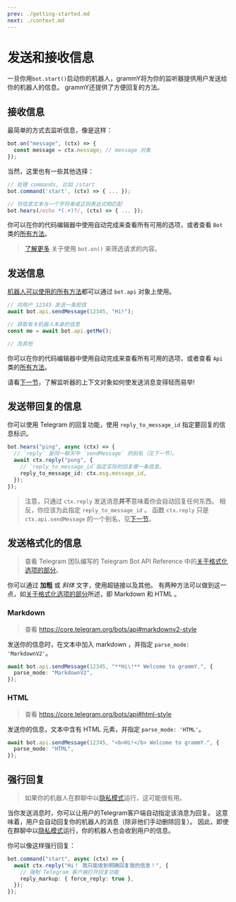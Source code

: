 ```yaml
---
prev: ./getting-started.md
next: ./context.md
---
```


# 发送和接收信息

一旦你用`bot.start()`启动你的机器人，grammY将为你的监听器提供用户发送给你的机器人的信息。
grammY还提供了方便回复的方法。

## 接收信息

最简单的方式去监听信息，像是这样：

```ts
bot.on("message", (ctx) => {
  const message = ctx.message; // message 对象
});
```

当然，这里也有一些其他选择：

```ts
// 处理 commands, 比如 /start
bot.command('start', (ctx) => { ... });

// 将信息文本与一个字符串或正则表达式相匹配
bot.hears(/echo *(.+)?/, (ctx) => { ... });
```

你可以在你的代码编辑器中使用自动完成来查看所有可用的选项，或者查看 `Bot` 类的[所有方法](https://doc.deno.land/https/deno.land/x/grammy/mod.ts#Bot)。

> [了解更多](./filter-queries.md) 关于使用 `bot.on()` 来筛选请求的内容。

## 发送信息

[机器人可以使用的所有方法](https://core.telegram.org/bots/api#available-methods)都可以通过 `bot.api` 对象上使用。

```ts
// 向用户 12345 发送一条短信
await bot.api.sendMessage(12345, "Hi!");

// 获取有关机器人本身的信息
const me = await bot.api.getMe();

// 及其他
```

你可以在你的代码编辑器中使用自动完成来查看所有可用的选项，或者查看 `Api` 类的[所有方法](https://doc.deno.land/https/deno.land/x/grammy/mod.ts#Api)。

请看[下一节](./context.md)，了解监听器的上下文对象如何使发送消息变得轻而易举!

## 发送带回复的信息

你可以使用 Telegram 的回复功能，使用 `reply_to_message_id` 指定要回复的信息标识。

```ts
bot.hears("ping", async (ctx) => {
  // `reply` 是同一聊天中 `sendMessage` 的别名（见下一节）。
  await ctx.reply("pong", {
    // `reply_to_message_id`指定实际的回复哪一条信息。
    reply_to_message_id: ctx.msg.message_id,
  });
});
```

> 注意，只通过 `ctx.reply` 发送消息**并不**意味着你会自动回复任何东西。
> 相反，你应该为此指定 `reply_to_message_id` 。
> 函数 `ctx.reply` 只是 `ctx.api.sendMessage` 的一个别名，见[下一节](./context.md#available-actions)。

## 发送格式化的信息

> 查看 Telegram 团队编写的 Telegram Bot API Reference 中的[关于格式化选项的部分](https://core.telegram.org/bots/api#formatting-options)。

你可以通过 **加粗** 或 _斜体_ 文字，使用超链接以及其他。
有两种方法可以做到这一点，如[关于格式化选项的部分](https://core.telegram.org/bots/api#formatting-options)所述，即 Markdown 和 HTML 。

### Markdown

> 查看 <https://core.telegram.org/bots/api#markdownv2-style>

发送你的信息时，在文本中加入 markdown ，并指定 `parse_mode: 'MarkdownV2'`。

```ts
await bot.api.sendMessage(12345, "**Hi\!** Welcome to grammY.", {
  parse_mode: "MarkdownV2",
});
```

### HTML

> 查看 <https://core.telegram.org/bots/api#html-style>

发送你的信息，文本中含有 HTML 元素，并指定 `parse_mode: 'HTML'`。

```ts
await bot.api.sendMessage(12345, "<b>Hi!</b> Welcome to grammY.", {
  parse_mode: "HTML",
});
```

## 强行回复

> 如果你的机器人在群聊中以[隐私模式](https://core.telegram.org/bots#privacy-mode)运行，这可能很有用。

当你发送消息时，你可以让用户的Telegram客户端自动指定该消息为回复。
这意味着，用户会自动回复你的机器人的消息（除非他们手动删除回复）。
因此，即使在群聊中以[隐私模式](https://core.telegram.org/bots#privacy-mode)运行，你的机器人也会收到用户的信息。

你可以像这样强行回复：

```ts
bot.command("start", async (ctx) => {
  await ctx.reply("Hi！ 我只能收到明确回复我的信息！", {
    // 强制 Telegram 客户端打开回复功能
    reply_markup: { force_reply: true },
  });
});
```
